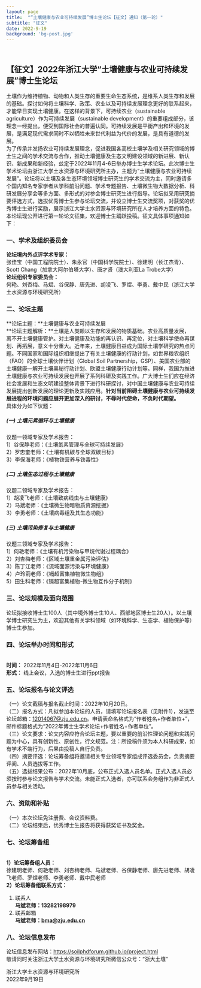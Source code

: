 ```yaml
---
layout: page
title:  "“土壤健康与农业可持续发展”博士生论坛【征文】通知（第一轮）"
subtitle: "征文"
date: 2022-9-19  
background: 'bg-post.jpg'
---
```



## <br> **【征文】2022年浙江大学“土壤健康与农业可持续发展”博士生论坛**
土壤作为维持植物、动物和人类生存的重要生命生态系统，是维系人类生存和发展的基础。探讨如何将土壤科学、政策、农业以及可持续发展理念更好的联系起来，才能早日实现土壤健康。在这样的背景下，可持续农业（sustainable agriculture）作为可持续发展（sustainable development）的重要组成部分，该理念一经提出，便受到国际社会的普遍认同。可持续发展是平衡产出和环境的发展，是满足现代需求同时不以牺牲未来世代利益为代价的发展，是具有道德的发展。 <br>
为了传承并发扬农业可持续发展理念，促进我国各高校土壤学及相关研究领域的博士生之间的学术交流与合作，推动土壤健康及生态文明建设领域的新进展、新认识、新成果和新经验，兹定于2022年11月4-6日举办博士生学术论坛。此次博士生学术论坛由浙江大学土水资源与环境研究所主办，主题为“土壤健康与农业可持续发展”。论坛将以土壤及各生态环境领域博士研究生的学术交流为主，同时邀请多个国内知名专家学者从学科前沿问题、学术专题报告、土壤微生物大数据分析、科研发展分享会等多方面、多形式的对参会博士研究生进行指导。论坛拟采用研究摘要评选方式，选拔优秀博士生参与论坛交流，并设立博士生交流奖项，对获奖的优秀博士生进行奖励，展示浙江大学土水资源与环境研究所在人才培养方面的特色。
本论坛现公开进行第一轮论文征集，欢迎博士生踊跃投稿。征文具体事项通知如下： <br>
### 一、学术及组织委员会
**论坛境内外点评学术专家：** <br>
张佳宝（中国工程院院士）、朱永官（中国科学院院士）、徐建明（长江杰青）、Scott Chang（加拿大阿尔伯塔大学）、唐才贤（澳大利亚La Trobe大学）   <br>
**论坛组织专家委员会：** <br>
何艳、刘杏梅、马斌、谷保静、唐先进、胡凌飞、罗煜、李勇、戴中民（浙江大学土水资源与环境研究所） <br>
### 二、论坛主题
**论坛主题：**土壤健康与农业可持续发展 <br>
**论坛主题解析：**土壤是人类赖以生存和发展的物质基础。农业高质量发展，离不开土壤健康管护。对土壤健康及功能的再认识、再定位，对土壤科学使命再谋划、再拓展，意义十分重大。近年来，土壤健康日益成为国际土壤学研究的热点问题。不同国家和国际组织相继提出了有关土壤健康的行动计划，如世界粮农组织（FAO）的全球土壤伙伴计划（Global Soil Partnership，GSP）、美国农业部的土壤健康—解开土壤奥秘行动计划、欧盟土壤健康行动计划等。同样，我国为推进土壤健康与农业可持续发展也开展了系列科研及实践工作。广大博士生们应在经济社会发展和生态文明建设整体背景下进行科研探讨，对中国土壤健康与农业可持续发展提出创新发展的理论更新及实践应用。**针对当前阻碍土壤健康与农业可持续发展进程的环境问题应展开更加深入的研讨，不辱时代使命，不负时代期望。**   <br>
具体分为如下议题：   <br>
##### **(一) 土壤元素循环与土壤健康**
 议题一领域专家及学术报告：  <br>
1）谷保静老师：《土壤氮素管理与全球可持续发展》 <br> 
2）罗忠奎老师：《土壤有机碳与全球双碳目标》  <br>
3）李保海老师：《植物铁营养与铁毒性》  <br>
##### **(二) 土壤生态过程与土壤健康**
 议题二领域专家及学术报告：  <br>
1）胡凌飞老师：《土壤致病线虫与土壤健康》  <br>
2）马斌老师：《土壤微生物暗物质资源挖掘》  <br>
3）李勇老师：《土壤病毒组及其生态功能》  <br>
##### **(三) 土壤污染修复与土壤健康**
 议题三领域专家及学术报告：  <br>
1）何艳老师：《土壤有机污染物与甲烷代谢过程耦合》  <br>
2）刘杏梅老师：《区域土壤重金属污染评估》  <br>
3）陈丁江老师：《流域面源污染与环境健康》  <br>
4）卢玲莉老师：《镉超富集植物微生物组》  <br>
5）田生科老师：《镉超富集植物-微生物互作分子机制》  <br>
### 三、论坛规模及面向范围
论坛拟接收博士生100人（其中境外博士生10人、西部地区博士生20人）。以土壤学博士研究生为主，欢迎其他有关学科领域（如环境科学、生态学、植物保护等）博士生参加。<br>
### 四、论坛举办时间和形式
<br> **时间：** 2022年11月4日-2022年11月6日
<br> **形式：** 线上会议，入选的博士生进行ppt报告
### 五、论坛报名与论文评选
（一）论文截稿与报名截止时间：2022年10月20日。  <br>
（二）报名方式：凡拟参加本论坛的人员，请填写论坛报名表（见附件1），发送至论坛邮箱：12014067@zju.edu.cn。申请表命名格式为“作者姓名+作者单位+”，邮件标题格式为“2022年博士生学术论坛+作者姓名+作者单位”。  <br>
（三）论文要求：论文内容应符合论坛主题，要以重要的前沿性理论问题和实践问题为中心，具有创新性、原创性，行文规范。注：所投稿件须为本人科研成果，如有学术不端行为，后果由投稿人自行负责。  <br>
（四）摘要评选：论坛筹备组将邀请相关专业领域专家组成评选委员会，负责摘要评阅、人员选拔等工作。  <br>
（五）选拔结果公布：2022年10月底，公布正式入选人员名单。正式入选人员必须按时参与论文报告与学术交流。未能正式入选者，亦可联系会务组作为非正式人员参与相关活动。  <br>
### 六、资助和补贴
（一）本次论坛免注册费、会议资料费。<br>
（二）论坛结束后，优秀博士生报告将获得获奖证书及奖金。<br>
### 七、论坛筹备组
<br> **1）论坛筹备组人员：** <br>徐建明老师、何艳老师、刘杏梅老师、马斌老师、谷保静老师、唐先进老师、胡凌飞老师、罗煜老师、李勇老师、戴中民老师
<br> **2）论坛筹备组联系方式：** <br>
1. 联系人 <br>
**马斌老师：13282198979** <br>
2. 联系邮箱  <br>
**马斌老师：bma@zju.edu.cn** <br>
### 八、论坛信息发布  
论坛信息发布网站：<https://soilphdforum.github.io/project.html> <br>
敬请同时关注浙江大学土水资源与环境研究所微信公众号：“浙大土壤”<br>

浙江大学土水资源与环境研究所<br>
2022年9月19日<br>


